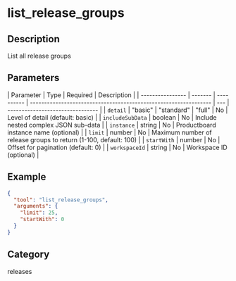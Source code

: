 # list_release_groups

## Description

List all release groups

## Parameters

| Parameter        | Type    | Required   | Description                                                      |
| ---------------- | ------- | ---------- | ---------------------------------------------------------------- | --- | -------------------------------- |
| `detail`         | "basic" | "standard" | "full"                                                           | No  | Level of detail (default: basic) |
| `includeSubData` | boolean | No         | Include nested complex JSON sub-data                             |
| `instance`       | string  | No         | Productboard instance name (optional)                            |
| `limit`          | number  | No         | Maximum number of release groups to return (1-100, default: 100) |
| `startWith`      | number  | No         | Offset for pagination (default: 0)                               |
| `workspaceId`    | string  | No         | Workspace ID (optional)                                          |

## Example

```json
{
  "tool": "list_release_groups",
  "arguments": {
    "limit": 25,
    "startWith": 0
  }
}
```

## Category

releases
